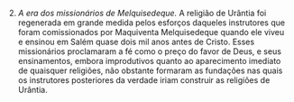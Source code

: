 ﻿2. *A era dos missionários de Melquisedeque.* A religião de Urântia foi regenerada em grande medida pelos esforços daqueles instrutores que foram comissionados por Maquiventa Melquisedeque quando ele viveu e ensinou em Salém quase dois mil anos antes de Cristo. Esses missionários proclamaram a fé como o preço do favor de Deus, e seus ensinamentos, embora improdutivos quanto ao aparecimento imediato de quaisquer religiões, não obstante formaram as fundações nas quais os instrutores posteriores da verdade iriam construir as religiões de Urântia.